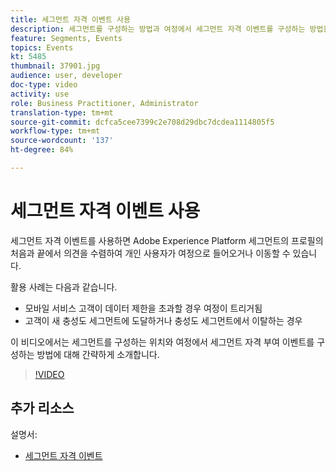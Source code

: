 ```yaml
---
title: 세그먼트 자격 이벤트 사용
description: 세그먼트를 구성하는 방법과 여정에서 세그먼트 자격 이벤트를 구성하는 방법을 알아봅니다.
feature: Segments, Events
topics: Events
kt: 5485
thumbnail: 37901.jpg
audience: user, developer
doc-type: video
activity: use
role: Business Practitioner, Administrator
translation-type: tm+mt
source-git-commit: dcfca5cee7399c2e708d29dbc7dcdea1114805f5
workflow-type: tm+mt
source-wordcount: '137'
ht-degree: 84%

---
```



# 세그먼트 자격 이벤트 사용

세그먼트 자격 이벤트를 사용하면 Adobe Experience Platform 세그먼트의 프로필의 처음과 끝에서 의견을 수렴하여 개인 사용자가 여정으로 들어오거나 이동할 수 있습니다.

활용 사례는 다음과 같습니다.

* 모바일 서비스 고객이 데이터 제한을 초과할 경우 여정이 트리거됨
* 고객이 새 충성도 세그먼트에 도달하거나 충성도 세그먼트에서 이탈하는 경우

이 비디오에서는 세그먼트를 구성하는 위치와 여정에서 세그먼트 자격 부여 이벤트를 구성하는 방법에 대해 간략하게 소개합니다.

>[!VIDEO](https://video.tv.adobe.com/v/37901?quality=12)

## 추가 리소스

설명서:

* [세그먼트 자격 이벤트](https://docs.adobe.com/content/help/ko-KR/journeys/using/building-journeys/about-journey-building/events-activities/segment-qualification-events.html)

